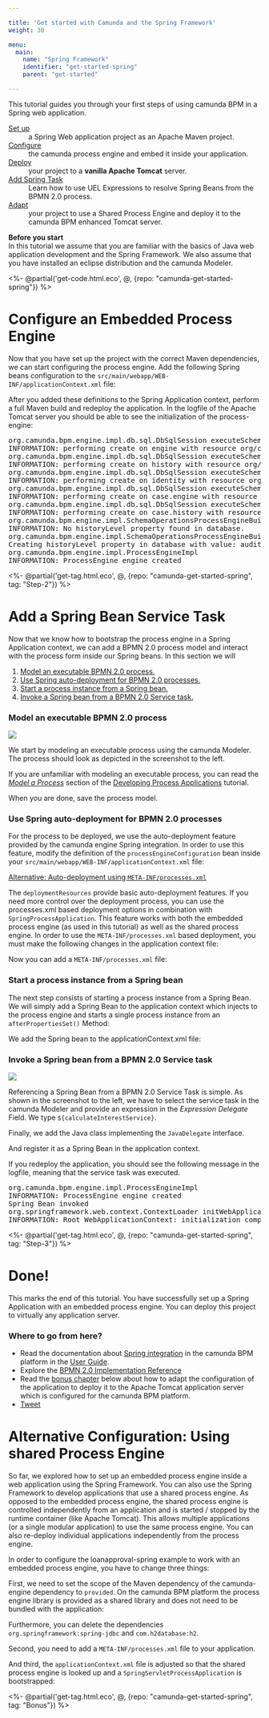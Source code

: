 ```yaml
---

title: 'Get started with Camunda and the Spring Framework'
weight: 30

menu:
  main:
    name: "Spring Framework"
    identifier: "get-started-spring"
    parent: "get-started"

---
```


This tutorial guides you through your first steps of using camunda BPM in a Spring web application.

<dl class="dl-horizontal">
  <dt>
    <a href ="ref:#tutorial-set-up-your-project">Set up</a>
  </dt>
  <dd>
    a Spring Web application project as an Apache Maven project.
  </dd>
  <dt>
    <a href = "ref:#tutorial-configure-an-embedded-process-engine">Configure</a>
  </dt>
  <dd>
    the camunda process engine and embed it inside your application.
  </dd>
  <dt>
    <a href = "ref:#tutorial-configure-an-embedded-process-engine">Deploy</a>
  </dt>
  <dd>
    your project to a <strong>vanilla Apache Tomcat</strong> server.
  </dd>
  <dt>
    <a href = "ref:#tutorial-add-a-spring-bean-service-task">Add Spring Task</a>
  </dt>
  <dd>
    Learn how to use UEL Expressions to resolve Spring Beans from the BPMN 2.0 process.
  </dd>
  <dt>
    <a href = "ref:#bonus-chapter-use-shared-process-engine-on-apache-tomcat">Adapt</a>
  </dt>
  <dd>
    your project to use a Shared Process Engine and deploy it to the camunda BPM enhanced Tomcat server.
  </dd>
</dl>

<div class="alert alert-info">
  <p>
    <strong>Before you start</strong><br/>
    In this tutorial we assume that you are familiar with the basics of Java web application development and the Spring Framework. We also assume that you have installed an eclipse distribution and the camunda Modeler.
  </p>
</div>

<%- @partial('get-code.html.eco', @, {repo: "camunda-get-started-spring"}) %>

# Configure an Embedded Process Engine

Now that you have set up the project with the correct Maven dependencies, we can start configuring the process engine. Add the following Spring beans configuration to the `src/main/webapp/WEB-INF/applicationContext.xml` file:

<div class="app-source" data-source-code="embeddedEngine.xml" annotate="code-annotations" ></div>

After you added these definitions to the Spring Application context, perform a full Maven build and redeploy the application. In the logfile of the Apache Tomcat server you should be able to see the initialization of the process-engine:

<pre class="console">
org.camunda.bpm.engine.impl.db.sql.DbSqlSession executeSchemaResource
INFORMATION: performing create on engine with resource org/camunda/bpm/engine/db/create/activiti.h2.create.engine.sql
org.camunda.bpm.engine.impl.db.sql.DbSqlSession executeSchemaResource
INFORMATION: performing create on history with resource org/camunda/bpm/engine/db/create/activiti.h2.create.history.sql
org.camunda.bpm.engine.impl.db.sql.DbSqlSession executeSchemaResource
INFORMATION: performing create on identity with resource org/camunda/bpm/engine/db/create/activiti.h2.create.identity.sql
org.camunda.bpm.engine.impl.db.sql.DbSqlSession executeSchemaResource
INFORMATION: performing create on case.engine with resource org/camunda/bpm/engine/db/create/activiti.h2.create.case.engine.sql
org.camunda.bpm.engine.impl.db.sql.DbSqlSession executeSchemaResource
INFORMATION: performing create on case.history with resource org/camunda/bpm/engine/db/create/activiti.h2.create.case.history.sql
org.camunda.bpm.engine.impl.SchemaOperationsProcessEngineBuild checkHistoryLevel
INFORMATION: No historyLevel property found in database.
org.camunda.bpm.engine.impl.SchemaOperationsProcessEngineBuild dbCreateHistoryLevel
Creating historyLevel property in database with value: audit
org.camunda.bpm.engine.impl.ProcessEngineImpl <init>
INFORMATION: ProcessEngine engine created
</pre>

<%- @partial('get-tag.html.eco', @, {repo: "camunda-get-started-spring", tag: "Step-2"}) %>

# Add a Spring Bean Service Task

Now that we know how to bootstrap the process engine in a Spring Application context, we can add a BPMN 2.0 process
model and interact with the process form inside our Spring beans. In this section we will

1. [Model an executable BPMN 2.0 process.](#servicetask/model)
2. [Use Spring auto-deployment for BPMN 2.0 processes.](#servicetask/deploy)
3. [Start a process instance from a Spring bean.](#servicetask/start)
4. [Invoke a Spring bean from a BPMN 2.0 Service task.](#servicetask/invoke)

<section id="servicetask/model">
  <h3>Model an executable BPMN 2.0 process</h3>
  <div class="row">
    <div class="col-xs-6 col-sm-6 col-md-3">
      <img data-img-thumb src="ref:asset:/assets/img/getting-started/spring-framework/process-model.png"/>
    </div>
    <div class="col-xs-9 col-sm-9 col-md-9">
      <p>
        We start by modeling an executable process using the camunda Modeler. The process should look as depicted in the screenshot to the left.
      </p>
      <div class="alert alert-info">
        If you are unfamiliar with modeling an executable process, you can read the <a href ="ref:/guides/getting-started-guides/developing-process-applications/#tutorial-model-a-process"><em>Model a Process</em></a> section of the <a href="ref:/guides/getting-started-guides/developing-process-applications/">Developing Process Applications</a> tutorial.
      </div>
      <p>
        When you are done, save the process model.
      </p>
    </div>
  </div>
</section>

<section id="servicetask/deploy">
  <h3>Use Spring auto-deployment for BPMN 2.0 processes</h3>
  <div class="row">
    <div class="col-md-12">
      <p>
        For the process to be deployed, we use the auto-deployment feature provided by the camunda engine Spring integration. In order to use this feature, modify the definition of the <code>processEngineConfiguration</code> bean inside your <code>src/main/webapp/WEB-INF/applicationContext.xml</code> file:
      </p>
      <div class="app-source" data-source-code="autodeployment" annotate="code-annotations" ></div>
    </div>
  </div>

  <div class="panel-group" id="accAutoDeployment">
    <div class="panel panel-default">
      <div class="panel-heading">
        <a class="accordion-toggle collapsed" data-toggle="collapse" data-parent="#accAutoDeployment" href="#accAutoDeploymentCollapsed"> <i class="icon-thumbs-up"></i>
          Alternative: Auto-deployment using <code>META-INF/processes.xml</code>
        </a>
      </div>
      <div id="accAutoDeploymentCollapsed" class="panel-collapse collapse">
        <div class="panel-body">
          <p>
            The <code>deploymentResources</code> provide basic auto-deployment features. If you need more control over the deployment process, you can use the processes.xml based deployment options in combination with <code>SpringProcessApplication</code>. This feature works with both the embedded process engine (as used in this tutorial) as well as the shared process engine. In order to use the <code>META-INF/processes.xml</code> based deployment, you must make the following changes in the application context file:
          </p>
          <div class="app-source" data-source-code="applicationContext-withSpringPa" annotate="code-annotations" ></div>
          <p>
            Now you can add a <code>META-INF/processes.xml</code> file:
          </p>
          <div class="app-source" data-source-code="processes.xml" annotate="code-annotations" ></div>
        </div>
      </div>
    </div>
  </div>
</section>

<section id="servicetask/start">
  <h3>Start a process instance from a Spring bean</h3>
  <div class="row">
    <div class="col-md-12">
      <p>
        The next step consists of starting a process instance from a Spring Bean. We will simply add a Spring Bean to the application context which injects to the process engine and starts a single process instance from an <code>afterPropertiesSet()</code> Method:
      </p>
      <div class="app-source" data-source-code="starter-java" annotate="code-annotations" ></div>
      <p>
        We add the Spring bean to the applicationContext.xml file:
      </p>
      <div class="app-source" data-source-code="starter-xml" annotate="code-annotations" ></div>
    </div>
  </div>
</section>

<section id="servicetask/invoke">
  <h3>Invoke a Spring bean from a BPMN 2.0 Service task</h3>
  <div class="row">
    <div class="col-xs-6 col-sm-6 col-md-3">
      <img data-img-thumb src="ref:asset:/assets/img/getting-started/spring-framework/service-task.png"/>
    </div>
    <div class="col-xs-9 col-sm-9 col-md-9">
      <p>
        Referencing a Spring Bean from a BPMN 2.0 Service Task is simple. As shown in the screenshot to the left, we have to select the service task in the camunda Modeler and provide an expression in the <em>Expression Delegate</em> Field. We type <code>${calculateInterestService}</code>.
      </p>
    </div>
  </div>
  <p>Finally, we add the Java class implementing the <code>JavaDelegate</code> interface.</p>
  <div class="app-source" data-source-code="service-java" annotate="code-annotations" ></div>
  <p>And register it as a Spring Bean in the application context.</p>
  <div class="app-source" data-source-code="service-xml" annotate="code-annotations" ></div>
  <p>
    If you redeploy the application, you should see the following message in the logfile, meaning that the service task was executed.
  </p>
  <pre class="console">
org.camunda.bpm.engine.impl.ProcessEngineImpl <init>
INFORMATION: ProcessEngine engine created
Spring Bean invoked
org.springframework.web.context.ContextLoader initWebApplicationContext
INFORMATION: Root WebApplicationContext: initialization completed in 1960 ms
</pre>
</section>

<%- @partial('get-tag.html.eco', @, {repo: "camunda-get-started-spring", tag: "Step-3"}) %>

# Done!

<div class="row">
  <div class="col-md-12">
    <p>
      This marks the end of this tutorial. You have successfully set up a Spring Application with an embedded process engine. You can deploy this project to virtually any application server.
    </p>
    <h3>Where to go from here?</h3>
    <ul>
      <li>
        Read the documentation about <a href ="ref:/guides/user-guide/#spring-framework-integration">Spring integration</a> in the camunda BPM platform in the <a href ="ref:/guides/user-guide/">User Guide</a>.
      </li>
      <li>
        Explore the <a href="http://docs.camunda.org/api-references/bpmn20/">BPMN 2.0 Implementation Reference</a>
      </li>
      <li>
        Read the <a href ="ref:#bonus-chapter">bonus chapter</a> below about how to adapt the configuration of the application to deploy it to the Apache Tomcat application server which is configured for the camunda BPM platform.
      </li>
      <li>
        <a href="https://twitter.com/share" class="twitter-share-button" data-url="http://docs.camunda.org/latest/guides/getting-started-guides/"
           data-text="Whohoo! I just developed a Spring #BPMN Process Application." data-size="large" data-hashtags="camunda">Tweet</a>
      </li>
    </ul>
  </div>
</div>

# Alternative Configuration: Using shared Process Engine

So far, we explored how to set up an embedded process engine inside a web application using the Spring Framework. You can also use the Spring Framework to develop applications that use a shared process engine. As opposed to the embedded process engine, the shared process engine is controlled independently from an application and is started / stopped by the runtime container (like Apache Tomcat). This allows multiple applications (or a single modular application) to use the same process engine. You can also re-deploy individual applications independently from the process engine.

In order to configure the loanapproval-spring example to work with an embedded process engine, you have to change three things:

First, we need to set the scope of the Maven dependency of the camunda-engine dependency to `provided`. On the camunda BPM platform the process engine library is provided as a shared library and does not need to be bundled with the application:

<div class="app-source" data-source-code="provided-engine" annotate="code-annotations" ></div>

Furthermore, you can delete the dependencies `org.springframework:spring-jdbc` and `com.h2database:h2`.

Second, you need to add a `META-INF/processes.xml` file to your application.

<div class="app-source" data-source-code="platform-processes.xml" annotate="code-annotations" ></div>

And third, the `applicationContext.xml` file is adjusted so that the shared process engine is looked up and a `SpringServletProcessApplication` is bootstrapped:

<div class="app-source" data-source-code="managed-engine-lookup" annotate="code-annotations" ></div>

<%- @partial('get-tag.html.eco', @, {repo: "camunda-get-started-spring", tag: "Bonus"}) %>

<section class="placeholder"></section>
<div class="bootstrap-code">
<script type="text/xml" id="pom.xml">
<project xmlns="http://maven.apache.org/POM/4.0.0" xmlns:xsi="http://www.w3.org/2001/XMLSchema-instance"
         xsi:schemaLocation="http://maven.apache.org/POM/4.0.0 http://maven.apache.org/xsd/maven-4.0.0.xsd">
  <modelVersion>4.0.0</modelVersion>
  <groupId>org.camunda.bpm.getstarted</groupId>
  <artifactId>loanapproval-spring</artifactId>
  <version>0.1.0-SNAPSHOT</version>
  <packaging>war</packaging>

  <properties>
    <camunda.version>7.3.0</camunda.version>
    <spring.version>3.1.2.RELEASE</spring.version>
  </properties>

  <!-- import camunda BOM to ensure correct versions of camunda projects -->
  <dependencyManagement>
    <dependencies>
      <dependency>
        <groupId>org.camunda.bpm</groupId>
        <artifactId>camunda-bom</artifactId>
        <version>${camunda.version}</version>
        <scope>import</scope>
        <type>pom</type>
      </dependency>
    </dependencies>
  </dependencyManagement>

  <dependencies>
    <dependency>
      <groupId>org.camunda.bpm</groupId>
      <artifactId>camunda-engine</artifactId>
    </dependency>
    <dependency>
      <groupId>org.camunda.bpm</groupId>
      <artifactId>camunda-engine-spring</artifactId>
    </dependency>
    <dependency>
      <groupId>org.springframework</groupId>
      <artifactId>spring-web</artifactId>
      <version>${spring.version}</version>
    </dependency>
    <dependency>
      <groupId>org.springframework</groupId>
      <artifactId>spring-jdbc</artifactId>
      <version>${spring.version}</version>
    </dependency>
    <dependency>
      <groupId>com.h2database</groupId>
      <artifactId>h2</artifactId>
      <version>1.3.171</version>
    </dependency>
  </dependencies>

</project>
</script>

<script type="text/xml" id="web.xml">
<web-app xmlns="http://java.sun.com/xml/ns/javaee" xmlns:xsi="http://www.w3.org/2001/XMLSchema-instance"
         xsi:schemaLocation="http://java.sun.com/xml/ns/javaee
                    http://java.sun.com/xml/ns/javaee/web-app_3_0.xsd" version="3.0">

  <context-param>
    <param-name>contextConfigLocation</param-name>
    <param-value>/WEB-INF/applicationContext.xml</param-value>
  </context-param>

  <listener>
    <listener-class>org.springframework.web.context.ContextLoaderListener</listener-class>
  </listener>

</web-app>
</script>

<script type="text/xml" id="applicationContext.xml">
<beans xmlns="http://www.springframework.org/schema/beans"
       xmlns:xsi="http://www.w3.org/2001/XMLSchema-instance"
       xsi:schemaLocation="http://www.springframework.org/schema/beans
                         http://www.springframework.org/schema/beans/spring-beans.xsd">
</beans>
</script>

<script type="text/xml" id="embeddedEngine.xml">
<bean id="dataSource" class="org.springframework.jdbc.datasource.TransactionAwareDataSourceProxy">
  <property name="targetDataSource">
    <bean class="org.springframework.jdbc.datasource.SimpleDriverDataSource">
      <property name="driverClass" value="org.h2.Driver" />
      <property name="url"
                value="jdbc:h2:mem:process-engine;DB_CLOSE_DELAY=1000" />
      <property name="username" value="sa" />
      <property name="password" value="" />
    </bean>
  </property>
</bean>

<bean id="transactionManager" class="org.springframework.jdbc.datasource.DataSourceTransactionManager">
  <property name="dataSource" ref="dataSource" />
</bean>

<bean id="processEngineConfiguration" class="org.camunda.bpm.engine.spring.SpringProcessEngineConfiguration">
  <property name="processEngineName" value="engine" />
  <property name="dataSource" ref="dataSource" />
  <property name="transactionManager" ref="transactionManager" />
  <property name="databaseSchemaUpdate" value="true" />
  <property name="jobExecutorActivate" value="false" />
</bean>

<bean id="processEngine" class="org.camunda.bpm.engine.spring.ProcessEngineFactoryBean">
  <property name="processEngineConfiguration" ref="processEngineConfiguration" />
</bean>

<bean id="repositoryService" factory-bean="processEngine" factory-method="getRepositoryService" />
<bean id="runtimeService" factory-bean="processEngine" factory-method="getRuntimeService" />
<bean id="taskService" factory-bean="processEngine" factory-method="getTaskService" />
<bean id="historyService" factory-bean="processEngine" factory-method="getHistoryService" />
<bean id="managementService" factory-bean="processEngine" factory-method="getManagementService" />
</script>

<script type="text/xml" id="autodeployment">
<bean id="processEngineConfiguration" class="org.camunda.bpm.engine.spring.SpringProcessEngineConfiguration">
  <property name="processEngineName" value="engine" />
  <property name="dataSource" ref="dataSource" />
  <property name="transactionManager" ref="transactionManager" />
  <property name="databaseSchemaUpdate" value="true" />
  <property name="jobExecutorActivate" value="false" />
  <property name="deploymentResources" value="classpath*:*.bpmn" />
</bean>
</script>

<script type="text/xml" id="applicationContext-withSpringPa">
<bean id="processEngineConfiguration" class="org.camunda.bpm.engine.spring.SpringProcessEngineConfiguration">
  <property name="processEngineName" value="engine" />
  <property name="dataSource" ref="dataSource" />
  <property name="transactionManager" ref="transactionManager" />
  <property name="databaseSchemaUpdate" value="true" />
  <property name="jobExecutorActivate" value="false" />
</bean>

<bean id="processEngine" class="org.camunda.bpm.engine.spring.container.ManagedProcessEngineFactoryBean">
  <property name="processEngineConfiguration" ref="processEngineConfiguration" />
</bean>

<bean id="repositoryService" factory-bean="processEngine" factory-method="getRepositoryService" />
<bean id="runtimeService" factory-bean="processEngine" factory-method="getRuntimeService" />
<bean id="taskService" factory-bean="processEngine" factory-method="getTaskService" />
<bean id="historyService" factory-bean="processEngine" factory-method="getHistoryService" />
<bean id="managementService" factory-bean="processEngine" factory-method="getManagementService" />

<bean id="processApplication" class="org.camunda.bpm.engine.spring.application.SpringServletProcessApplication" depends-on="processEngine" />
</script>

<script type="text/xml" id="processes.xml">
<?xml version="1.0" encoding="UTF-8" ?>

<process-application
    xmlns="http://www.camunda.org/schema/1.0/ProcessApplication"
    xmlns:xsi="http://www.w3.org/2001/XMLSchema-instance">

  <process-archive name="loan-approval">
    <process-engine>engine</process-engine>
    <properties>
      <property name="isDeleteUponUndeploy">false</property>
      <property name="isScanForProcessDefinitions">true</property>
    </properties>
  </process-archive>

</process-application>
</script>

<script type="text/xml" id="starter-java">
public class Starter implements InitializingBean {

  @Autowired
  private RuntimeService runtimeService;

  public void afterPropertiesSet() throws Exception {
    runtimeService.startProcessInstanceByKey("loanApproval");
  }

  public void setRuntimeService(RuntimeService runtimeService) {
    this.runtimeService = runtimeService;
  }
}
</script>

<script type="text/xml" id="starter-xml">
<beans xmlns="http://www.springframework.org/schema/beans"
       xmlns:xsi="http://www.w3.org/2001/XMLSchema-instance"
       xmlns:context="http://www.springframework.org/schema/context"
       xsi:schemaLocation="http://www.springframework.org/schema/beans
                         http://www.springframework.org/schema/beans/spring-beans.xsd
                         http://www.springframework.org/schema/context
                         http://www.springframework.org/schema/context/spring-context-2.5.xsd" >

  ...

  <context:annotation-config />

  <bean class="org.camunda.bpm.getstarted.loanapproval.Starter" />

  ...

</beans>
</script>

<script type="text/xml" id="starter-xml">
<beans xmlns="http://www.springframework.org/schema/beans"
       xmlns:xsi="http://www.w3.org/2001/XMLSchema-instance"
       xmlns:context="http://www.springframework.org/schema/context"
       xsi:schemaLocation="http://www.springframework.org/schema/beans
                         http://www.springframework.org/schema/beans/spring-beans.xsd
                         http://www.springframework.org/schema/context
                         http://www.springframework.org/schema/context/spring-context-2.5.xsd" >
  ...
  <context:annotation-config />
  <bean class="org.camunda.bpm.getstarted.loanapproval.Starter" />
  ...
</beans>
</script>

<script type="text/xml" id="service-java">
public class CalculateInterestService implements JavaDelegate {

  public void execute(DelegateExecution delegate) throws Exception {

    System.out.println("Spring Bean invoked.");

  }

}
</script>

<script type="text/xml" id="service-xml">
<beans xmlns="http://www.springframework.org/schema/beans"
       xmlns:xsi="http://www.w3.org/2001/XMLSchema-instance"
       xmlns:context="http://www.springframework.org/schema/context"
       xsi:schemaLocation="http://www.springframework.org/schema/beans
                         http://www.springframework.org/schema/beans/spring-beans.xsd
                         http://www.springframework.org/schema/context
                         http://www.springframework.org/schema/context/spring-context-2.5.xsd" >
  ...
  <context:annotation-config />

  <bean class="org.camunda.bpm.getstarted.loanapproval.Starter" />
  <bean id="calculateInterestService" class="org.camunda.bpm.getstarted.loanapproval.CalculateInterestService" />
  ...
</beans>
</script>

<script type="text/xml" id="provided-engine">
<dependency>
  <groupId>org.camunda.bpm</groupId>
  <artifactId>camunda-engine</artifactId>
  <version>${camunda.version}</version>
  <scope>provided</scope>
</dependency>
</script>

<script type="text/xml" id="managed-engine-lookup">
<beans xmlns="http://www.springframework.org/schema/beans"
       xmlns:xsi="http://www.w3.org/2001/XMLSchema-instance"
       xmlns:context="http://www.springframework.org/schema/context"
       xsi:schemaLocation="http://www.springframework.org/schema/beans
                         http://www.springframework.org/schema/beans/spring-beans.xsd
                         http://www.springframework.org/schema/context
                         http://www.springframework.org/schema/context/spring-context-2.5.xsd" >

  <!-- bind the process engine service as Spring Bean -->
  <bean name="processEngineService" class="org.camunda.bpm.BpmPlatform" factory-method="getProcessEngineService" />

  <!-- bind the default process engine as Spring Bean -->
  <bean name="processEngine" factory-bean="processEngineService" factory-method="getDefaultProcessEngine" />

  <bean id="repositoryService" factory-bean="processEngine" factory-method="getRepositoryService"/>
  <bean id="runtimeService" factory-bean="processEngine" factory-method="getRuntimeService"/>
  <bean id="taskService" factory-bean="processEngine" factory-method="getTaskService"/>
  <bean id="historyService" factory-bean="processEngine" factory-method="getHistoryService"/>
  <bean id="managementService" factory-bean="processEngine" factory-method="getManagementService"/>

  <!-- bootstrap the process application -->
  <bean id="processApplication" class="org.camunda.bpm.engine.spring.application.SpringServletProcessApplication" />

  <context:annotation-config />

  <bean class="org.camunda.bpm.getstarted.loanapproval.Starter" />
  <bean id="calculateInterestService" class="org.camunda.bpm.getstarted.loanapproval.CalculateInterestService" />

</beans>
</script>

<script type="text/xml" id="platform-processes.xml">
<?xml version="1.0" encoding="UTF-8" ?>

<process-application
    xmlns="http://www.camunda.org/schema/1.0/ProcessApplication"
    xmlns:xsi="http://www.w3.org/2001/XMLSchema-instance">

  <process-archive name="loan-approval">
    <process-engine>default</process-engine>
    <properties>
      <property name="isDeleteUponUndeploy">false</property>
      <property name="isScanForProcessDefinitions">true</property>
    </properties>
  </process-archive>

</process-application>
</script>

<script type="text/ng-template" id="code-annotations">
  {
    "pom.xml":
    {
    "camunda-engine": "The process engine is the component responsible for picking up your BPMN 2.0 processes and executing them.",
    "camunda-engine-spring": "Spring framework integration module for the process engine.",
    "spring-web": "The Spring web artifact declaratively pulls in the Spring core libraries.",
    "com.h2database": "We use an embedded H2 database for the process engine",
    "springsource-repo": "Repository for Spring artifacts.",
    "camunda-bpm-nexus" : "camunda nexus providing the Maven artifacts."

    },
    "web.xml":
    {
    "contextConfigLocation": "Location of Spring XML files",
    "ContextLoaderListener": "The listener that kick-starts Spring"
    },
    "embeddedEngine.xml":
    {
    "dataSource": "Configuration of the dataSource to be used by the process engine. In this case we use an in-memory H2 database.",
    "processEngineConfiguration": "The process engine configuration bean allows configuration of the process engine. In this case, the datasource and transaction manager properties are configured.",
    "ProcessEngineFactoryBean": "The Process Engine is created by a factory bean."
    },
    "autodeployment":
    {
    "classpath*:*.bpmn": "picks up all BPMN 2.0 files on the classpath and deploys them to the process engine."
    },
    "applicationContext-withSpringPa":
    {
    "processApplication": "Defining a SpringServletProcessApplication makes sure the META-INF/processes.xml file is picked up.",
    "ManagedProcessEngineFactoryBean": "Alternative Process Engine Factory Bean which registers the process engine with the ProcessEngineService.",
    "\"engine\"": "the name of the process engine. Must be referenced in the META-INF/processes.xml file."
    }
  }
</script>
</div>
